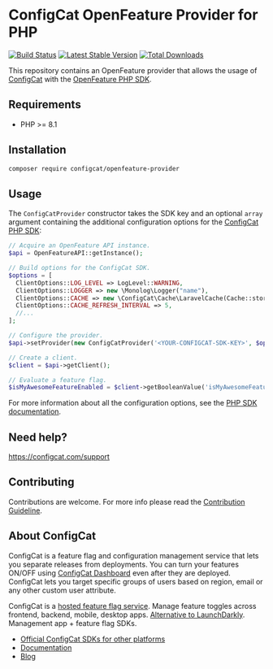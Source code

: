 # ConfigCat OpenFeature Provider for PHP

[![Build Status](https://github.com/configcat/openfeature-php/actions/workflows/ci.yml/badge.svg?branch=main)](https://github.com/configcat/openfeature-php/actions/workflows/ci.yml)
[![Latest Stable Version](https://poser.pugx.org/configcat/openfeature-provider/version)](https://packagist.org/packages/configcat/openfeature-provider)
[![Total Downloads](https://poser.pugx.org/configcat/openfeature-provider/downloads)](https://packagist.org/packages/configcat/openfeature-provider)

This repository contains an OpenFeature provider that allows the usage of [ConfigCat](https://configcat.com) with the [OpenFeature PHP SDK](https://github.com/open-feature/php-sdk).

## Requirements
- PHP >= 8.1

## Installation

```sh
composer require configcat/openfeature-provider
```

## Usage

The `ConfigCatProvider` constructor takes the SDK key and an optional `array` argument containing the additional configuration options for the [ConfigCat PHP SDK](https://github.com/configcat/php-sdk):

```php
// Acquire an OpenFeature API instance.
$api = OpenFeatureAPI::getInstance();

// Build options for the ConfigCat SDK.
$options = [
  ClientOptions::LOG_LEVEL => LogLevel::WARNING,
  ClientOptions::LOGGER => new \Monolog\Logger("name"),
  ClientOptions::CACHE => new \ConfigCat\Cache\LaravelCache(Cache::store()),
  ClientOptions::CACHE_REFRESH_INTERVAL => 5,
  //...
];

// Configure the provider.
$api->setProvider(new ConfigCatProvider('<YOUR-CONFIGCAT-SDK-KEY>', $options));

// Create a client.
$client = $api->getClient();

// Evaluate a feature flag.
$isMyAwesomeFeatureEnabled = $client->getBooleanValue('isMyAwesomeFeatureEnabled', false);
```

For more information about all the configuration options, see the [PHP SDK documentation](https://configcat.com/docs/sdk-reference/php/#creating-the-configcat-client).

## Need help?
https://configcat.com/support

## Contributing
Contributions are welcome. For more info please read the [Contribution Guideline](CONTRIBUTING.md).

## About ConfigCat
ConfigCat is a feature flag and configuration management service that lets you separate releases from deployments. You can turn your features ON/OFF using <a href="https://app.configcat.com" target="_blank">ConfigCat Dashboard</a> even after they are deployed. ConfigCat lets you target specific groups of users based on region, email or any other custom user attribute.

ConfigCat is a <a href="https://configcat.com" target="_blank">hosted feature flag service</a>. Manage feature toggles across frontend, backend, mobile, desktop apps. <a href="https://configcat.com" target="_blank">Alternative to LaunchDarkly</a>. Management app + feature flag SDKs.

- [Official ConfigCat SDKs for other platforms](https://github.com/configcat)
- [Documentation](https://configcat.com/docs)
- [Blog](https://configcat.com/blog)
